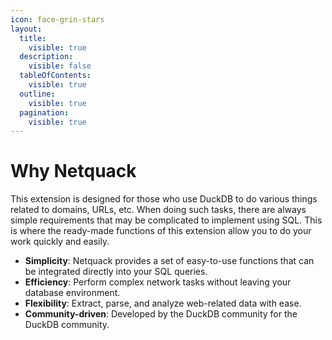 ```yaml
---
icon: face-grin-stars
layout:
  title:
    visible: true
  description:
    visible: false
  tableOfContents:
    visible: true
  outline:
    visible: true
  pagination:
    visible: true
---
```


# Why Netquack

This extension is designed for those who use DuckDB to do various things related to domains, URLs, etc. When doing such tasks, there are always simple requirements that may be complicated to implement using SQL. This is where the ready-made functions of this extension allow you to do your work quickly and easily.

* **Simplicity**: Netquack provides a set of easy-to-use functions that can be integrated directly into your SQL queries.
* **Efficiency**: Perform complex network tasks without leaving your database environment.
* **Flexibility**: Extract, parse, and analyze web-related data with ease.
* **Community-driven**: Developed by the DuckDB community for the DuckDB community.

